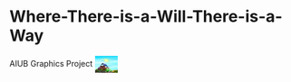 # Where-There-is-a-Will-There-is-a-Way
AIUB Graphics Project
<img align="center" src="https://github.com/yaarian-om/Where-There-is-a-Will-There-is-a-Way/blob/main/Where_There_is_a_Will_There_is_a_Way/RESOURCES/TITLE.jpg" alt="yaarian_roy" height="30" width="40" />
